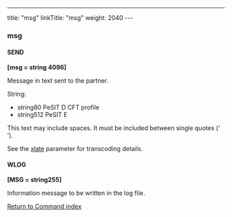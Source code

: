 ---
title: "msg"
linkTitle: "msg"
weight: 2040
---<span id="msg"></span>

### msg

#### SEND

****[msg = string 4096]****

Message in text sent to the partner.

String:

* string80
    PeSIT D CFT profile
* string512
    PeSIT E

This text may include spaces. It must be included between single quotes
(‘ ’).

See the [xlate](../xlate) parameter for transcoding details.

#### WLOG

****[MSG = string255]****

Information message to be written in the log file.

[Return to Command index](../../)
